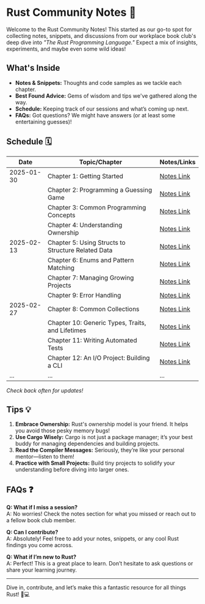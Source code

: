 # Rust Community Notes 🦀

Welcome to the Rust Community Notes! This started as our go-to spot for collecting notes, snippets, and discussions from our workplace book club's deep dive into *"The Rust Programming Language."* Expect a mix of insights, experiments, and maybe even some wild ideas!

## What's Inside

- **Notes & Snippets:** Thoughts and code samples as we tackle each chapter.
- **Best Found Advice:** Gems of wisdom and tips we've gathered along the way.
- **Schedule:** Keeping track of our sessions and what’s coming up next.
- **FAQs:** Got questions? We might have answers (or at least some entertaining guesses)!

## Schedule 🗓️

| Date       | Topic/Chapter                                      | Notes/Links     |
|------------|----------------------------------------------------|------------------|
| 2025-01-30 | Chapter 1: Getting Started                         | [Notes Link](#)  |
|            | Chapter 2: Programming a Guessing Game             | [Notes Link](#)  |
|            | Chapter 3: Common Programming Concepts             | [Notes Link](#)  |
|            | Chapter 4: Understanding Ownership                 | [Notes Link](#)  |
| 2025-02-13 | Chapter 5: Using Structs to Structure Related Data | [Notes Link](#)  |
|            | Chapter 6: Enums and Pattern Matching              | [Notes Link](#)  |
|            | Chapter 7: Managing Growing Projects               | [Notes Link](#)  |
|            | Chapter 9: Error Handling                          | [Notes Link](#)  |
| 2025-02-27 | Chapter 8: Common Collections                      | [Notes Link](#)  |
|            | Chapter 10: Generic Types, Traits, and Lifetimes   | [Notes Link](#)  |
|            | Chapter 11: Writing Automated Tests                | [Notes Link](#)  |
|            | Chapter 12: An I/O Project: Building a CLI         | [Notes Link](#)  |
| ...        | ...                                                | ...              |

*Check back often for updates!*

## Tips 💡

1. **Embrace Ownership:** Rust's ownership model is your friend. It helps you avoid those pesky memory bugs!
2. **Use Cargo Wisely:** Cargo is not just a package manager; it’s your best buddy for managing dependencies and building projects.
3. **Read the Compiler Messages:** Seriously, they’re like your personal mentor—listen to them!
4. **Practice with Small Projects:** Build tiny projects to solidify your understanding before diving into larger ones.

## FAQs ❓

**Q: What if I miss a session?**  
A: No worries! Check the notes section for what you missed or reach out to a fellow book club member.

**Q: Can I contribute?**  
A: Absolutely! Feel free to add your notes, snippets, or any cool Rust findings you come across.

**Q: What if I’m new to Rust?**  
A: Perfect! This is a great place to learn. Don’t hesitate to ask questions or share your learning journey.

---

Dive in, contribute, and let’s make this a fantastic resource for all things Rust! 🦀💻
